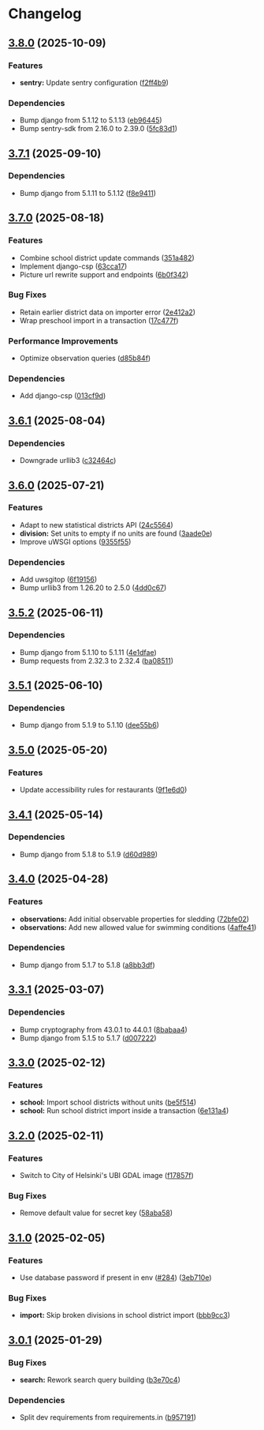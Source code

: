 # Changelog

## [3.8.0](https://github.com/City-of-Helsinki/smbackend/compare/smbackend-v3.7.1...smbackend-v3.8.0) (2025-10-09)


### Features

* **sentry:** Update sentry configuration ([f2ff4b9](https://github.com/City-of-Helsinki/smbackend/commit/f2ff4b9ad2f609e668bc7d3e6f3ce513aebdf71a))


### Dependencies

* Bump django from 5.1.12 to 5.1.13 ([eb96445](https://github.com/City-of-Helsinki/smbackend/commit/eb96445107e82b23993fea728e75ca25180c3200))
* Bump sentry-sdk from 2.16.0 to 2.39.0 ([5fc83d1](https://github.com/City-of-Helsinki/smbackend/commit/5fc83d11c29db9e301aeb765ae75cffe96b60066))

## [3.7.1](https://github.com/City-of-Helsinki/smbackend/compare/smbackend-v3.7.0...smbackend-v3.7.1) (2025-09-10)


### Dependencies

* Bump django from 5.1.11 to 5.1.12 ([f8e9411](https://github.com/City-of-Helsinki/smbackend/commit/f8e94115eecdeee10049db4206e6b4ef5597cb0f))

## [3.7.0](https://github.com/City-of-Helsinki/smbackend/compare/smbackend-v3.6.1...smbackend-v3.7.0) (2025-08-18)


### Features

* Combine school district update commands ([351a482](https://github.com/City-of-Helsinki/smbackend/commit/351a482c381e9c805627fe9c3b4100ba1051c5d0))
* Implement django-csp ([63cca17](https://github.com/City-of-Helsinki/smbackend/commit/63cca172020e655d0a93f4c22d0da421a09c732c))
* Picture url rewrite support and endpoints ([6b0f342](https://github.com/City-of-Helsinki/smbackend/commit/6b0f342b7816043f7a199b78f75ebaf185d713f4))


### Bug Fixes

* Retain earlier district data on importer error ([2e412a2](https://github.com/City-of-Helsinki/smbackend/commit/2e412a268d458a47bd4c8e818958551281c1d87d))
* Wrap preschool import in a transaction ([17c477f](https://github.com/City-of-Helsinki/smbackend/commit/17c477f5ed550edb52e7c7245a0abe934de0e8b1))


### Performance Improvements

* Optimize observation queries ([d85b84f](https://github.com/City-of-Helsinki/smbackend/commit/d85b84fd24dd0ab5144170cd394b25513bbe13ac))


### Dependencies

* Add django-csp ([013cf9d](https://github.com/City-of-Helsinki/smbackend/commit/013cf9d89f40eb0e3e3f61297aae31d5a44b5db0))

## [3.6.1](https://github.com/City-of-Helsinki/smbackend/compare/smbackend-v3.6.0...smbackend-v3.6.1) (2025-08-04)


### Dependencies

* Downgrade urllib3 ([c32464c](https://github.com/City-of-Helsinki/smbackend/commit/c32464ca106adde32b83d07afae49e7725e62779))

## [3.6.0](https://github.com/City-of-Helsinki/smbackend/compare/smbackend-v3.5.2...smbackend-v3.6.0) (2025-07-21)


### Features

* Adapt to new statistical districts API ([24c5564](https://github.com/City-of-Helsinki/smbackend/commit/24c55645b8f74ec45c7936e28c4b663e64a89a15))
* **division:** Set units to empty if no units are found ([3aade0e](https://github.com/City-of-Helsinki/smbackend/commit/3aade0eeb5a142ac1ecb2c77e2ef39c84a20fb14))
* Improve uWSGI options ([9355f55](https://github.com/City-of-Helsinki/smbackend/commit/9355f55774904ef86e5a2a12cfa6356ec4f45e73))


### Dependencies

* Add uwsgitop ([6f19156](https://github.com/City-of-Helsinki/smbackend/commit/6f19156f5d8bf0024951c0570fc6b80c0846aff4))
* Bump urllib3 from 1.26.20 to 2.5.0 ([4dd0c67](https://github.com/City-of-Helsinki/smbackend/commit/4dd0c67b35459b3afa61f424131dc27360186f14))

## [3.5.2](https://github.com/City-of-Helsinki/smbackend/compare/smbackend-v3.5.1...smbackend-v3.5.2) (2025-06-11)


### Dependencies

* Bump django from 5.1.10 to 5.1.11 ([4e1dfae](https://github.com/City-of-Helsinki/smbackend/commit/4e1dfae6f0ed18ddeef06f5e75d0a33ba498a49a))
* Bump requests from 2.32.3 to 2.32.4 ([ba08511](https://github.com/City-of-Helsinki/smbackend/commit/ba085119d781d41e5dc82ee5d4ea60b39433f590))

## [3.5.1](https://github.com/City-of-Helsinki/smbackend/compare/smbackend-v3.5.0...smbackend-v3.5.1) (2025-06-10)


### Dependencies

* Bump django from 5.1.9 to 5.1.10 ([dee55b6](https://github.com/City-of-Helsinki/smbackend/commit/dee55b61b5de84a7fa8776c90df8530f074d49a0))

## [3.5.0](https://github.com/City-of-Helsinki/smbackend/compare/smbackend-v3.4.1...smbackend-v3.5.0) (2025-05-20)


### Features

* Update accessibility rules for restaurants ([9f1e6d0](https://github.com/City-of-Helsinki/smbackend/commit/9f1e6d03e527048783fd2ea8aab0e50deefb07af))

## [3.4.1](https://github.com/City-of-Helsinki/smbackend/compare/smbackend-v3.4.0...smbackend-v3.4.1) (2025-05-14)


### Dependencies

* Bump django from 5.1.8 to 5.1.9 ([d60d989](https://github.com/City-of-Helsinki/smbackend/commit/d60d989e7b5a5f05482478d5e747f0bd3c4b2382))

## [3.4.0](https://github.com/City-of-Helsinki/smbackend/compare/smbackend-v3.3.1...smbackend-v3.4.0) (2025-04-28)


### Features

* **observations:** Add initial observable properties for sledding ([72bfe02](https://github.com/City-of-Helsinki/smbackend/commit/72bfe02b25fdbc8a071e78bba00535889525aa71))
* **observations:** Add new allowed value for swimming conditions ([4affe41](https://github.com/City-of-Helsinki/smbackend/commit/4affe41b06d8ca722b711a08646084c367863b0a))


### Dependencies

* Bump django from 5.1.7 to 5.1.8 ([a8bb3df](https://github.com/City-of-Helsinki/smbackend/commit/a8bb3dfb9ff7d27d2713ab2836dbb7af69d643f1))

## [3.3.1](https://github.com/City-of-Helsinki/smbackend/compare/smbackend-v3.3.0...smbackend-v3.3.1) (2025-03-07)


### Dependencies

* Bump cryptography from 43.0.1 to 44.0.1 ([8babaa4](https://github.com/City-of-Helsinki/smbackend/commit/8babaa4106fe9e921ddd2dcf09235ba8264d9751))
* Bump django from 5.1.5 to 5.1.7 ([d007222](https://github.com/City-of-Helsinki/smbackend/commit/d007222a87596cb820f07ce4378833296f09d7d8))

## [3.3.0](https://github.com/City-of-Helsinki/smbackend/compare/smbackend-v3.2.0...smbackend-v3.3.0) (2025-02-12)


### Features

* **school:** Import school districts without units ([be5f514](https://github.com/City-of-Helsinki/smbackend/commit/be5f5142a61892ecf43b1f859b4dd17f82745169))
* **school:** Run school district import inside a transaction ([6e131a4](https://github.com/City-of-Helsinki/smbackend/commit/6e131a48a06570fc91503ca812485fcd4609127b))

## [3.2.0](https://github.com/City-of-Helsinki/smbackend/compare/smbackend-v3.1.0...smbackend-v3.2.0) (2025-02-11)


### Features

* Switch to City of Helsinki's UBI GDAL image ([f17857f](https://github.com/City-of-Helsinki/smbackend/commit/f17857f902aa2ecdd13a0bd10d8e78fd2f6effb0))


### Bug Fixes

* Remove default value for secret key ([58aba58](https://github.com/City-of-Helsinki/smbackend/commit/58aba5874d3712a5b6b2a65a0ebb78358da24aa2))

## [3.1.0](https://github.com/City-of-Helsinki/smbackend/compare/smbackend-v3.0.1...smbackend-v3.1.0) (2025-02-05)


### Features

* Use database password if present in env ([#284](https://github.com/City-of-Helsinki/smbackend/issues/284)) ([3eb710e](https://github.com/City-of-Helsinki/smbackend/commit/3eb710ef9d19fa33ec0d4e95adefa07ea7dfb05d))


### Bug Fixes

* **import:** Skip broken divisions in school district import ([bbb9cc3](https://github.com/City-of-Helsinki/smbackend/commit/bbb9cc37f5f7ee1762327cd54569c24abf471cdb))

## [3.0.1](https://github.com/City-of-Helsinki/smbackend/compare/smbackend-v3.0.0...smbackend-v3.0.1) (2025-01-29)


### Bug Fixes

* **search:** Rework search query building ([b3e70c4](https://github.com/City-of-Helsinki/smbackend/commit/b3e70c40d87d9b83d34b50c1755826ff1f88a00b))


### Dependencies

* Split dev requirements from requirements.in ([b957191](https://github.com/City-of-Helsinki/smbackend/commit/b95719164bc91385660fd6fd4df8c92942e0901c))
